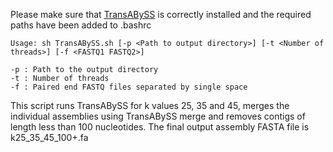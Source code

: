 Please make sure that [TransABySS](http://www.bcgsc.ca/platform/bioinfo/software/trans-abyss) is correctly installed and the required paths have been added to .bashrc

```     
Usage: sh TransABySS.sh [-p <Path to output directory>] [-t <Number of threads>] [-f <FASTQ1 FASTQ2>]
        
-p : Path to the output directory
-t : Number of threads
-f : Paired end FASTQ files separated by single space
```
       
This script runs TransABySS for k values 25, 35 and 45, merges the individual assemblies using TransABySS merge and removes contigs of length less than 100 nucleotides. The final output assembly FASTA file is k25_35_45_100+.fa 
